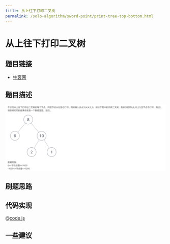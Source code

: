 ```yaml
---
title: 从上往下打印二叉树
permalink: /solo-algorithm/sword-point/print-tree-top-bottom.html
---
```


# 从上往下打印二叉树

## 题目链接

- [牛客网](https://www.nowcoder.com/share/jump/8484115461699854493561)

## 题目描述

![](../images/printFromTopToBottom.png)

## 刷题思路

## 代码实现

@[code js](@algorithm/sword-point/树/printFromTopToBottom.js)

## 一些建议
